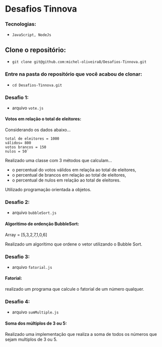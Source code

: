 # Desafios Tinnova

### Tecnologias:

  - `JavaScript, NodeJs`
  
## Clone o repositório:

  - `git clone git@github.com:michel-oliveira8/Desafios-Tinnova.git`

### Entre na pasta do repositório que você acabou de clonar:
 
 - `cd Desafios-Tinnova.git`
  
### Desafio 1: 

  - arquivo `vote.js`

#### Votos em relação o total de eleitores:
 
  Considerando os dados abaixo...
  
    total de eleitores = 1000
    válidos= 800
    votos brancos = 150
    nulos = 50`
 
 Realizado uma classe com 3 métodos que calculam...
 
  - o percentual do votos válidos em relaçõa ao total de eleitores,
  - o percentual de brancos em relação ao total de eleitores,
  - o percentual de nulos em relação ao total de eleitores.
  
 Utilizado programação orientada a objetos.
 
 ### Desafio 2:
 
  - arquivo `bubbleSort.js`

 #### Algoritimo de ordenção BubbleSort:
 
  Array = [5,3,2,7,1,0,6]
  
  Realizado um algorítimo que ordene o vetor utilizando o Bubble Sort.
  
 ### Desafio 3:
 
  - arquivo `fatorial.js`

 #### Fatorial:
 
realizado um programa que calcule o fatorial de um número qualquer.

 ### Desafio 4:
 
  - arquivo `sumMultiple.js`

 #### Soma dos múltiplos de 3 ou 5:
 
Realizado uma implementação que realiza a soma de todos os números que sejam multiplos de 3 ou 5. 
